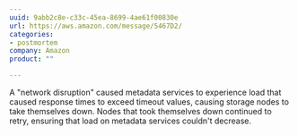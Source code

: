 ```yaml
---
uuid: 9abb2c8e-c33c-45ea-8699-4ae61f00830e
url: https://aws.amazon.com/message/5467D2/
categories:
- postmortem
company: Amazon
product: ""

---
```


A "network disruption" caused metadata services to experience load that caused response times to exceed timeout values, causing storage nodes to take themselves down. Nodes that took themselves down continued to retry, ensuring that load on metadata services couldn't decrease.
